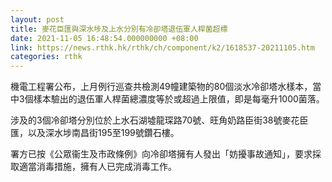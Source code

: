```yaml
---
layout: post
title: 麥花臣匯與深水埗及上水分別有冷卻塔退伍軍人桿菌超標
date: 2021-11-05 16:48:54.000000000 +08:00
link: https://news.rthk.hk/rthk/ch/component/k2/1618537-20211105.htm
categories: rthk
---
```


機電工程署公布，上月例行巡查共檢測49幢建築物的80個淡水冷卻塔水樣本，當中3個樣本驗出的退伍軍人桿菌總濃度等於或超過上限值，即是每毫升1000菌落。

涉及的3個冷卻塔分別位於上水石湖墟龍琛路70號、旺角奶路臣街38號麥花臣匯，以及深水埗南昌街195至199號鑽石樓。

署方已按《公眾衞生及市政條例》向冷卻塔擁有人發出「妨擾事故通知」，要求採取適當消毒措施，擁有人已完成消毒工作。
